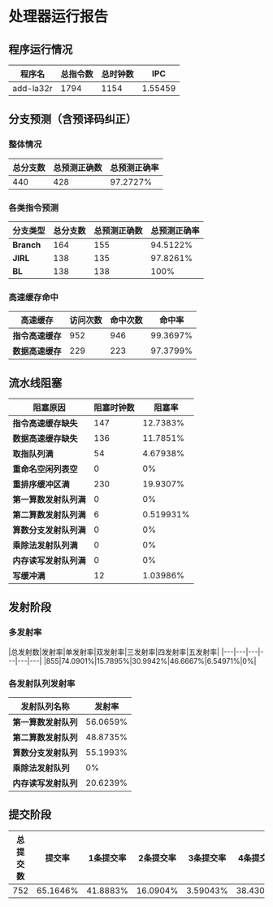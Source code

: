 # 处理器运行报告
## 程序运行情况
|程序名|总指令数|总时钟数|IPC|
|---|---|---|---|
|add-la32r|1794|1154|1.55459|

## 分支预测（含预译码纠正）
### 整体情况
|总分支数|总预测正确数|总预测正确率|
|---|---|---|
|440|428|97.2727%|

### 各类指令预测
|分支类型|总分支数|总预测正确数|总预测正确率|
|---|---|---|---|
|**Branch**| 164 | 155 | 94.5122%|
|**JIRL**| 138 | 135 | 97.8261%|
|**BL**| 138 | 138 | 100%|

### 高速缓存命中
|高速缓存|访问次数|命中次数|命中率|
|---|---|---|---|
|**指令高速缓存**| 952 | 946 | 99.3697%|
|**数据高速缓存**| 229 | 223 | 97.3799%|
## 流水线阻塞
|阻塞原因|阻塞时钟数|阻塞率|
|---|---|---|
|**指令高速缓存缺失**| 147 | 12.7383%|
|**数据高速缓存缺失**| 136 | 11.7851%|
|**取指队列满**| 54 | 4.67938%|
|**重命名空闲列表空**|0 | 0%|
|**重排序缓冲区满**|230 | 19.9307%|
|**第一算数发射队列满**|0 | 0%|
|**第二算数发射队列满**|6 | 0.519931%|
|**算数分支发射队列满**|0 | 0%|
|**乘除法发射队列满**|0 | 0%|
|**内存读写发射队列满**|0 | 0%|
|**写缓冲满**|12 | 1.03986%|

## 发射阶段
### 多发射率
|总发射数|发射率|单发射率|双发射率|三发射率|四发射率|五发射率|
|---|---|---|---|---|---|
|855|74.0901%|15.7895%|30.9942%|46.6667%|6.54971%|0%|

### 各发射队列发射率
|发射队列名称|发射率|
|---|---|
|**第一算数发射队列**|56.0659%|
|**第二算数发射队列**|48.8735%|
|**算数分支发射队列**|55.1993%|
|**乘除法发射队列**|0%|
|**内存读写发射队列**|20.6239%|

## 提交阶段
|总提交数|提交率|1条提交率|2条提交率|3条提交率|4条提交率|
|---|---|---|---|---|---|
|752|65.1646%|41.8883%|16.0904%|3.59043%|38.4309%|
